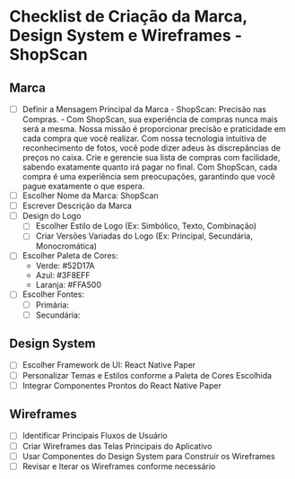 # Checklist de Criação da Marca, Design System e Wireframes - ShopScan

## Marca

- [ ] Definir a Mensagem Principal da Marca
      - ShopScan: Precisão nas Compras.
      - Com ShopScan, sua experiência de compras nunca mais será a mesma. Nossa missão é proporcionar precisão e praticidade em cada compra que você realizar. Com nossa tecnologia intuitiva de reconhecimento de fotos, você pode dizer adeus às discrepâncias de preços no caixa. Crie e gerencie sua lista de compras com facilidade, sabendo exatamente quanto irá pagar no final. Com ShopScan, cada compra é uma experiência sem preocupações, garantindo que você pague exatamente o que espera.
- [ ] Escolher Nome da Marca: ShopScan
- [ ] Escrever Descrição da Marca
- [ ] Design do Logo
  - [ ] Escolher Estilo de Logo (Ex: Simbólico, Texto, Combinação)
  - [ ] Criar Versões Variadas do Logo (Ex: Principal, Secundária, Monocromática)
- [ ] Escolher Paleta de Cores:
  - Verde: #52D17A
  - Azul: #3F8EFF
  - Laranja: #FFA500
- [ ] Escolher Fontes:
  - [ ] Primária:
  - [ ] Secundária:

## Design System

- [ ] Escolher Framework de UI: React Native Paper
- [ ] Personalizar Temas e Estilos conforme a Paleta de Cores Escolhida
- [ ] Integrar Componentes Prontos do React Native Paper

## Wireframes

- [ ] Identificar Principais Fluxos de Usuário
- [ ] Criar Wireframes das Telas Principais do Aplicativo
- [ ] Usar Componentes do Design System para Construir os Wireframes
- [ ] Revisar e Iterar os Wireframes conforme necessário
